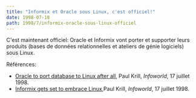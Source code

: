 ```yaml
---
title: "Informix et Oracle sous Linux, c'est officiel!"
date: 1998-07-18
path: 1998/7/informix-oracle-sous-linux-officiel
---
```


<P>
C'est maintenant officiel: Oracle et Informix vont porter et supporter
leurs produits (bases de données relationnelles et ateliers de génie logiciels)
sous Linux.
</P>

<P>Références:</P>

<UL>

<LI> <A HREF="http://www.infoworld.com/cgi-bin/displayStory.pl?980717.whorlinux.htm">Oracle to port database to Linux after all</A>, Paul Krill,
<EM>Infoworld</EM>, 17 juillet 1998.
<LI> <A HREF="http://www.infoworld.com/cgi-bin/displayStory.pl?980717.whinformix.htm">Informix gets set to embrace Linux</A>,Paul Krill, <EM>Infoworld</EM>,
17 juillet 1998.
</UL>


